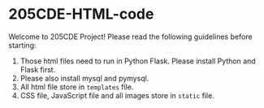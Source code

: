 # 205CDE-HTML-code

Welcome to 205CDE Project! Please read the following guidelines before starting:

1. Those html files need to run in Python Flask. Please install Python and Flask first.
2. Please also install mysql and pymysql.
3. All html file store in `templates` file.
4. CSS file, JavaScript file and all images store in `static` file.




